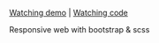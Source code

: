 [Watching demo](https://frontend-testing-beta.vercel.app/) | 
[Watching code](https://github.com/jellyjanney/Component-Challenges/tree/5bb223c82d8d954f732b781c6f4220b52928fdd5/tri-petch-isuzu)

Responsive web with bootstrap & scss 